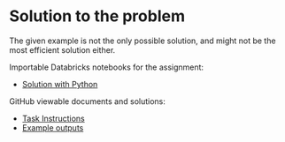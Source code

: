 # Solution to the problem

The given example is not the only possible solution, and might not be the most efficient solution either.

Importable Databricks notebooks for the assignment:

- [Solution with Python](Solution.py)

GitHub viewable documents and solutions:

- [Task Instructions](https://github.com/AbrarSoul/Data-Intensive-Programming-Problems/blob/main/Task%20Instructions.md) 
- [Example outputs](https://github.com/AbrarSoul/Data-Intensive-Programming-Problems/blob/main/Example%20Output.md)

